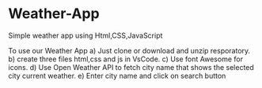 # Weather-App
Simple weather app using Html,CSS,JavaScript

To use our Weather App
a) Just clone or download and unzip resporatory.
b) create three files html,css and js in VsCode.
c) Use font Awesome for icons.
d) Use Open Weather API to fetch city name that shows the selected city current weather.
e) Enter city name and click on search button
